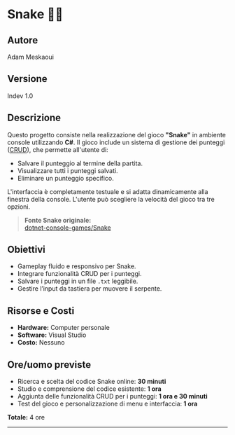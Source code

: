 # Snake 🐍🍎

## Autore
Adam Meskaoui

## Versione
Indev 1.0

## Descrizione

Questo progetto consiste nella realizzazione del gioco **"Snake"** in ambiente console utilizzando **C#**. Il gioco include un sistema di gestione dei punteggi ([CRUD](https://it.wikipedia.org/wiki/CRUD)), che permette all'utente di:

- Salvare il punteggio al termine della partita.
- Visualizzare tutti i punteggi salvati.
- Eliminare un punteggio specifico.

L'interfaccia è completamente testuale e si adatta dinamicamente alla finestra della console. L'utente può scegliere la velocità del gioco tra tre opzioni.

> **Fonte Snake originale:**  
> [dotnet-console-games/Snake](https://github.com/dotnet/dotnet-console-games)

## Obiettivi

- Gameplay fluido e responsivo per Snake.
- Integrare funzionalità CRUD per i punteggi.
- Salvare i punteggi in un file `.txt` leggibile.
- Gestire l’input da tastiera per muovere il serpente.

## Risorse e Costi

- **Hardware:** Computer personale
- **Software:** Visual Studio
- **Costo:** Nessuno

## Ore/uomo previste

- Ricerca e scelta del codice Snake online: **30 minuti**
- Studio e comprensione del codice esistente: **1 ora**
- Aggiunta delle funzionalità CRUD per i punteggi: **1 ora e 30 minuti**
- Test del gioco e personalizzazione di menu e interfaccia: **1 ora**

**Totale:** 4 ore

---
